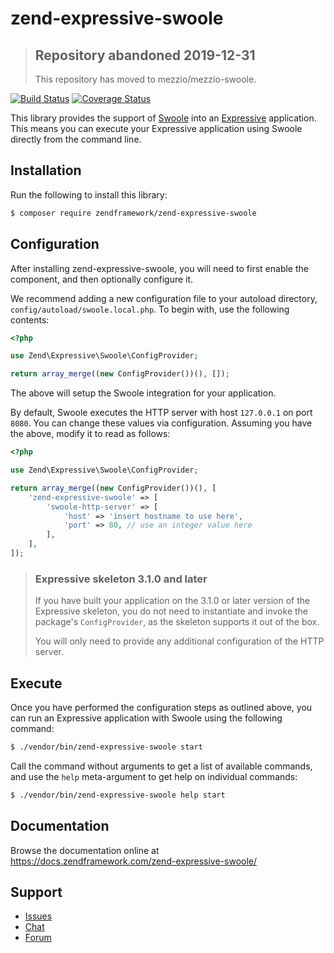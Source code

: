 # zend-expressive-swoole

> ## Repository abandoned 2019-12-31
>
> This repository has moved to mezzio/mezzio-swoole.

[![Build Status](https://secure.travis-ci.org/zendframework/zend-expressive-swoole.svg?branch=master)](https://secure.travis-ci.org/zendframework/zend-expressive-swoole)
[![Coverage Status](https://coveralls.io/repos/github/zendframework/zend-expressive-swoole/badge.svg?branch=master)](https://coveralls.io/github/zendframework/zend-expressive-swoole?branch=master)

This library provides the support of [Swoole](https://www.swoole.co.uk/) into
an [Expressive](https://getexpressive.org/) application. This means you can
execute your Expressive application using Swoole directly from the command line.


## Installation

Run the following to install this library:

```bash
$ composer require zendframework/zend-expressive-swoole
```

## Configuration

After installing zend-expressive-swoole, you will need to first enable the
component, and then optionally configure it.

We recommend adding a new configuration file to your autoload directory,
`config/autoload/swoole.local.php`. To begin with, use the following contents:

```php
<?php

use Zend\Expressive\Swoole\ConfigProvider;

return array_merge((new ConfigProvider())(), []);
```

The above will setup the Swoole integration for your application.

By default, Swoole executes the HTTP server with host `127.0.0.1` on port
`8080`. You can change these values via configuration. Assuming you have the
above, modify it to read as follows:

```php
<?php

use Zend\Expressive\Swoole\ConfigProvider;

return array_merge((new ConfigProvider())(), [
    'zend-expressive-swoole' => [
        'swoole-http-server' => [
            'host' => 'insert hostname to use here',
            'port' => 80, // use an integer value here
        ],
    ],
]);
```

> ### Expressive skeleton 3.1.0 and later
>
> If you have built your application on the 3.1.0 or later version of the
> Expressive skeleton, you do not need to instantiate and invoke the package's
> `ConfigProvider`, as the skeleton supports it out of the box.
>
> You will only need to provide any additional configuration of the HTTP server.

## Execute

Once you have performed the configuration steps as outlined above, you can run
an Expressive application with Swoole using the following command:

```bash
$ ./vendor/bin/zend-expressive-swoole start
```

Call the command without arguments to get a list of available commands, and use
the `help` meta-argument to get help on individual commands:

```bash
$ ./vendor/bin/zend-expressive-swoole help start
```

## Documentation

Browse the documentation online at https://docs.zendframework.com/zend-expressive-swoole/

## Support

* [Issues](https://github.com/zendframework/zend-expressive-swoole/issues/)
* [Chat](https://zendframework-slack.herokuapp.com/)
* [Forum](https://discourse.zendframework.com/)